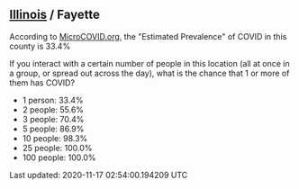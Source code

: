 
## [Illinois](/united-states/illinois) / Fayette

According to [MicroCOVID.org](http://microcovid.org),
the "Estimated Prevalence" of COVID in this county is 33.4%

If you interact with a certain number of people in this location
(all at once in a group, or spread out across the day), what is the chance that
1 or more of them has COVID?

- 1 person: 33.4%
- 2 people: 55.6%
- 3 people: 70.4%
- 5 people: 86.9%
- 10 people: 98.3%
- 25 people: 100.0%
- 100 people: 100.0%

Last updated: 2020-11-17 02:54:00.194209 UTC
